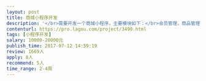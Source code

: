 ```yaml
---                
layout: post       
title: 商城小程序开发           
description: '</br>需要开发一个商城小程序，主要模块如下：</br>会员管理，商品管理，购物车，订单管理，促销管理，微信支付等</br></br>希望找个有相关行内经验的团队来做，后续可以长期可做</br>'     
contenturl: https://pro.lagou.com/project/3490.html      
tags: [小程序开发]            
salary: 10000-20000元          
publish_time: 2017-07-12 14:59:19         
review: 1669人                   
apply: 8人                   
recommend: 5人                   
time_range: 2-4周              
---                 
```

